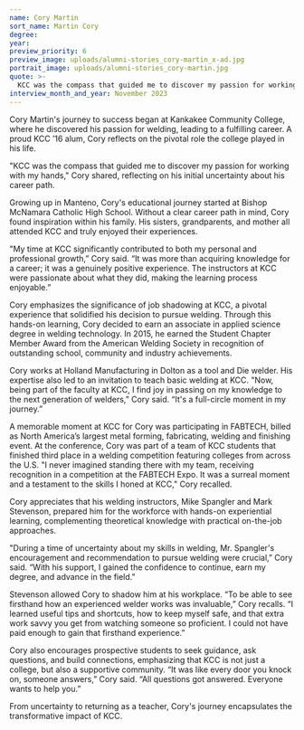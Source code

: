 ```yaml
---
name: Cory Martin
sort_name: Martin Cory
degree:
year:
preview_priority: 6
preview_image: uploads/alumni-stories_cory-martin_x-ad.jpg
portrait_image: uploads/alumni-stories_cory-martin.jpg
quote: >-
  KCC was the compass that guided me to discover my passion for working with my hands.
interview_month_and_year: November 2023
---
```


Cory Martin's journey to success began at Kankakee Community College, where he discovered his passion for welding, leading to a fulfilling career. A proud KCC ’16 alum, Cory reflects on the pivotal role the college played in his life.

"KCC was the compass that guided me to discover my passion for working with my hands," Cory shared, reflecting on his initial uncertainty about his career path.

Growing up in Manteno, Cory's educational journey started at Bishop McNamara Catholic High School. Without a clear career path in mind, Cory found inspiration within his family. His sisters, grandparents, and mother all attended KCC and truly enjoyed their experiences.

"My time at KCC significantly contributed to both my personal and professional growth,” Cory said. “It was more than acquiring knowledge for a career; it was a genuinely positive experience. The instructors at KCC were passionate about what they did, making the learning process enjoyable.”

Cory emphasizes the significance of job shadowing at KCC, a pivotal experience that solidified his decision to pursue welding. Through this hands-on learning, Cory decided to earn an associate in applied science degree in welding technology. In 2015, he earned the Student Chapter Member Award from the American Welding Society in recognition of outstanding school, community and industry achievements.

Cory works at Holland Manufacturing in Dolton as a tool and Die welder. His expertise also led to an invitation to teach basic welding at KCC. "Now, being part of the faculty at KCC, I find joy in passing on my knowledge to the next generation of welders,” Cory said. “It's a full-circle moment in my journey.”

A memorable moment at KCC for Cory was participating in FABTECH, billed as North America’s largest metal forming, fabricating, welding and finishing event. At the conference, Cory was part of a team of KCC students that finished third place in a welding competition featuring colleges from across the U.S. "I never imagined standing there with my team, receiving recognition in a competition at the FABTECH Expo. It was a surreal moment and a testament to the skills I honed at KCC," Cory recalled.

Cory appreciates that his welding instructors, Mike Spangler and Mark Stevenson, prepared him for the workforce with hands-on experiential learning, complementing theoretical knowledge with practical on-the-job approaches.

"During a time of uncertainty about my skills in welding, Mr. Spangler's encouragement and recommendation to pursue welding were crucial,” Cory said. “With his support, I gained the confidence to continue, earn my degree, and advance in the field."

Stevenson allowed Cory to shadow him at his workplace. “To be able to see firsthand how an experienced welder works was invaluable,” Cory recalls. “I learned useful tips and shortcuts, how to keep myself safe, and that extra work savvy you get from watching someone so proficient. I could not have paid enough to gain that firsthand experience.”

Cory also encourages prospective students to seek guidance, ask questions, and build connections, emphasizing that KCC is not just a college, but also a supportive community. “It was like every door you knock on, someone answers,” Cory said. “All questions got answered. Everyone wants to help you.”

From uncertainty to returning as a teacher, Cory's journey encapsulates the transformative impact of KCC.

